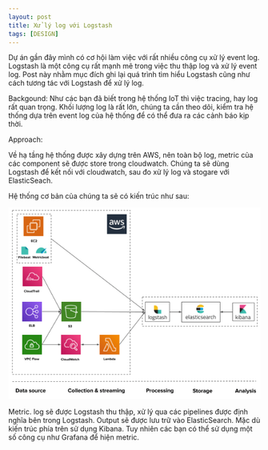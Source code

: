 ```yaml
---
layout: post
title: Xử lý log với Logstash
tags: [DESIGN]
---
```


Dự án gần đây mình có cơ hội làm việc với rất nhiều công cụ xử lý event log. Logstash là một công cụ rất mạnh mẽ trong việc thu thập log và xử lý event log. 
Post này nhằm mục đích ghi lại quá trình tìm hiểu Logstash cũng như cách tương tác với Logstash để xử lý log. 

Backgound: 
Như các bạn đã biết trong hệ thống IoT thì việc tracing, hay log rất quan trọng. Khối lượng log là rất lớn, chúng ta cần theo dõi, kiểm tra hệ thống dựa trên
event log của hệ thống để có thể đưa ra các cảnh báo kịp thời.

Approach: 

Về hạ tầng hệ thống được xây dựng trên AWS, nên toàn bộ log, metric của các component sẽ được store trong cloudwatch. Chúng ta sẽ dùng Logstash để kết nối với 
cloudwatch, sau đo xử lý log và stogare với ElasticSeach. 

Hệ thống cơ bản của chúng ta sẽ có kiến trúc như sau: 

![Log pipelines](/img/Logging-Pipelines.png "Log Pipelines")

Metric. log sẽ được Logstash thu thập, xử lý qua các pipelines được định nghĩa bên trong Logstash. Output sẽ được lưu trữ vào ElasticSearch. Mặc dù kiến trúc phía trên sử 
dụng Kibana. Tuy nhiên các bạn có thể sử dụng một số công cụ như Grafana để hiện metric.

